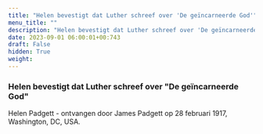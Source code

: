 ```yaml
---
title: "Helen bevestigt dat Luther schreef over 'De geïncarneerde God'"
menu_title: ""
description: "Helen bevestigt dat Luther schreef over 'De geïncarneerde God'"
date: 2023-09-01 06:00:01+00:743
draft: False
hidden: True
weight:
---
```

### Helen bevestigt dat Luther schreef over "De geïncarneerde God"

Helen Padgett - ontvangen door James Padgett op 28 februari 1917, Washington, DC, USA.

